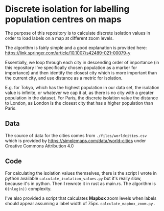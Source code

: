 # Discrete isolation for labelling population centres on maps

The purpose of this repository is to calculate discrete isolation values in order to load labels on a map at different zoom levels.

The algorithm is fairly simple and a good explanation is provided here: https://link.springer.com/article/10.1007/s42489-021-00079-y

Essentially, we loop through each city in descending order of importance (in this repository I've specifically chosen population as a marker for importance) and then identify the closest city which is more important than the current city, and use distance as a metric for isolation.

E.g. for Tokyo, which has the highest population in our data set, the isolation value is infinite, or whatever we cap it at, as there is no city with a greater population in the dataset. For Paris, the discrete isolation value the distance to London, as London is the closest city that has a higher population than Paris.

## Data

The source of data for the cities comes from `./files/worldcities.csv` which is provided by https://simplemaps.com/data/world-cities under Creative Commons Attribution 4.0

## Code

For calculating the isolation values themselves, there is the script I wrote in python available `calculate_isolation_values.py` but it's really slow, because it's in python. Then I rewrote it in rust as main.rs. The algorithm is `O(nlog(n))` complexity.

I've also provided a script that calculates **Mapbox** zoom levels when labels should appear assuming a label width of 75px. `calculate_mapbox_zoom.py`
.
